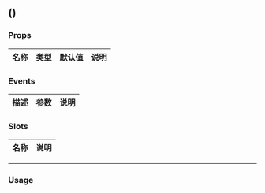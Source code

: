 ()
-
### <a name="props">Props</a>
|名称|类型|默认值|说明|
|---|---|---|---|


### <a name="events">Events</a>
|描述|参数|说明|
|---|---|---|


### <a name="slots">Slots</a>
|名称|说明|
|---|---|


***
### <a name="usage">Usage</a>

